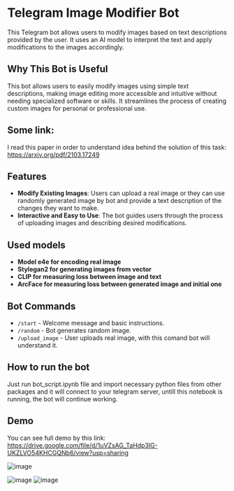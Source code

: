 # Telegram Image Modifier Bot

This Telegram bot allows users to modify images based on text descriptions provided by the user. It uses an AI model to interpret the text and apply modifications to the images accordingly.

## Why This Bot is Useful

This bot allows users to easily modify images using simple text descriptions, making image editing more accessible and intuitive without needing specialized software or skills. It streamlines the process of creating custom images for personal or professional use.

## Some link:

I read this paper in order to understand idea behind the solution of this task: https://arxiv.org/pdf/2103.17249

## Features

- **Modify Existing Images**: Users can upload a real image or they can use randomly generated image by bot and provide a text description of the changes they want to make.
- **Interactive and Easy to Use**: The bot guides users through the process of uploading images and describing desired modifications.

## Used models

- **Model e4e for encoding real image**
- **Stylegan2 for generating images from vector**
- **CLIP for measuring loss between image and text**
- **ArcFace for measuring loss between generated image and initial one**

## Bot Commands

- `/start` - Welcome message and basic instructions.
- `/random` - Bot generates random image.
- `/upload_image` - User uploads real image, with this comand bot will understand it.

## How to run the bot

Just run bot_script.ipynb file and import necessary python files from other packages and it will connect to your telegram server, untill this notebook is running, the bot will continue working.

## Demo

You can see full demo by this link: https://drive.google.com/file/d/1uVZsAG_TaHdp3IG-UKZLVO54KHCGQNb6/view?usp=sharing

![image](https://github.com/user-attachments/assets/5883a8f1-52f1-4764-931a-fb0820d17915)

![image](https://github.com/user-attachments/assets/92f04cba-b62e-4c9f-a0bc-599dfd41bedf)
![image](https://github.com/user-attachments/assets/ed10e572-8808-4ff6-b0cc-2b1cc13f842d)


